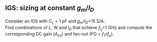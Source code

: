 ## IGS: sizing at constant $g_{m}/I_{D}$  

Consider an IGS with $C_{L}$ = 1 pF and $g_{m}/I_{D}$=15 S/A. <br>
Find combinations of L, W and $I_{D}$ that achieve $f_{u}$=1 GHz and
compute the corresponding DC gain ($A_{vo}$) and fan-out 
(FO = $f_{T}/f_{u}$).




